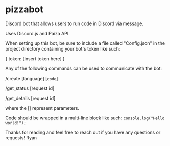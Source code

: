 # pizzabot

Discord bot that allows users to run code in Discord via message.

Uses Discord.js and Paiza API.

When setting up this bot, be sure to include a file called "Config.json" in the project directory containing your bot's token like such:

{
  token: [insert token here]
}

Any of the following commands can be used to communicate with the bot:

  /create [language] [```code```]
  
  /get_status [request id]
  
  /get_details [request id]
  
where the [] represent parameters.

Code should be wrapped in a multi-line block like such:
```console.log("Hello world!");```

Thanks for reading and feel free to reach out if you have any questions or requests!
Ryan
